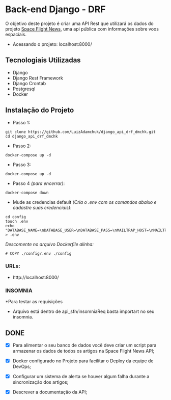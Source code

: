 # Back-end Django - DRF

O objetivo deste projeto é criar uma API Rest que utilizará os dados do projeto
[Space Flight News](https://api.spaceflightnewsapi.net/v3/documentation), uma api pública com informações sobre voos espaciais.

- Acessando o projeto: localhost:8000/

## Tecnologiais Utilizadas

- Django
- Django Rest Framework
- Django Crontab
- Postgresql
- Docker

## Instalação do Projeto

- Passo 1:

```
git clone https://github.com/LuizAdamchuk/django_api_drf_dmchk.git
cd django_api_drf_dmchk
```

- Passo 2:

```
docker-compose up -d
```

- Passo 3:

```
docker-compose up -d
```

- Passo 4 _(para encerrar)_:

```
docker-compose down
```

- Mude as credencias default _(Cria o .env com os comandos abaixo e cadastre suas credenciais)_:

```
cd config
touch .env
echo "DATABASE_NAME=\nDATABASE_USER=\nDATABASE_PASS=\nMAILTRAP_HOST=\nMAILTRAP_PORT=\nMAILTRAP_HOST_USER=\nMAULTRAP_HOST_PASS=\n" > .env
```

_Descomente no arquivo Dockerfile alinha:_

```
# COPY ./config/.env ./config
```

### URLs:

- http://localhost:8000/

### INSOMNIA

\*Para testar as requisições

- Arquivo está dentro de api_sfn/insomniaReq basta importart no seu insomnia.

## DONE

- [x] Para alimentar o seu banco de dados você deve criar um script para armazenar os dados de todos os artigos na Space Flight News API;

- [x] Docker configurado no Projeto para facilitar o Deploy da equipe de DevOps;

- [x] Configurar um sistema de alerta se houver algum falha durante a sincronização dos artigos;

- [x] Descrever a documentação da API;
